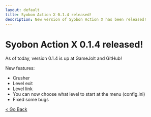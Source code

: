 ```yaml
---
layout: default
title: Syobon Action X 0.1.4 released!
description: New version of Syobon Action X has been released!
---
```


# Syobon Action X 0.1.4 released!

As of today, version 0.1.4 is up at GameJolt and GitHub!

New features:

- Crusher
- Level exit
- Level link
- You can now choose what level to start at the menu (config.ini)
- Fixed some bugs

[< Go Back](https://sergi4ua.github.io)